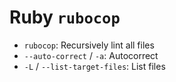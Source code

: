# Ruby `rubocop`

- `rubocop`: Recursively lint all files
- `--auto-correct` / `-a`: Autocorrect
- `-L` / `--list-target-files`: List files

